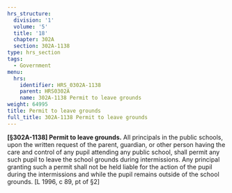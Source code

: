 ```yaml
---
hrs_structure:
  division: '1'
  volume: '5'
  title: '18'
  chapter: 302A
  section: 302A-1138
type: hrs_section
tags:
  - Government
menu:
  hrs:
    identifier: HRS_0302A-1138
    parent: HRS0302A
    name: 302A-1138 Permit to leave grounds
weight: 64995
title: Permit to leave grounds
full_title: 302A-1138 Permit to leave grounds
---
```

**[§302A-1138] Permit to leave grounds.** All principals in the public schools, upon the written request of the parent, guardian, or other person having the care and control of any pupil attending any public school, shall permit any such pupil to leave the school grounds during intermissions. Any principal granting such a permit shall not be held liable for the action of the pupil during the intermissions and while the pupil remains outside of the school grounds. [L 1996, c 89, pt of §2]